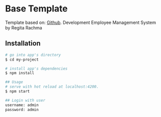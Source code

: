 # Base Template 

Template based on: [Github](https://github.com/coreui/coreui-angular).
Development Employee Management System by Regita Rachma

## Installation

``` bash
# go into app's directory
$ cd my-project

# install app's dependencies
$ npm install

## Usage
# serve with hot reload at localhost:4200.
$ npm start

## Login with user
username: admin
password: admin